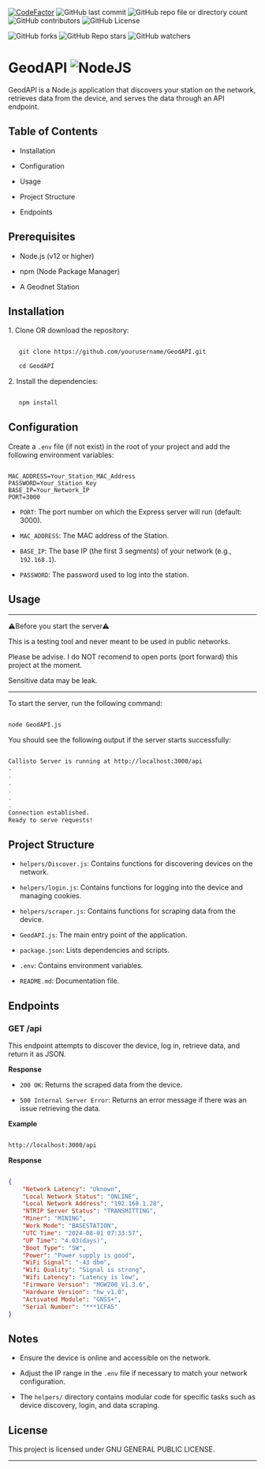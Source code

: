 [![CodeFactor](https://www.codefactor.io/repository/github/weaver1911/geodapi/badge)](https://www.codefactor.io/repository/github/weaver1911/geodapi)
![GitHub last commit](https://img.shields.io/github/last-commit/weaver1911/GeodAPI)
![GitHub repo file or directory count](https://img.shields.io/github/directory-file-count/weaver1911/GeodAPI)
![GitHub contributors](https://img.shields.io/github/contributors-anon/weaver1911/GeodAPI)
![GitHub License](https://img.shields.io/github/license/weaver1911/GeodAPI)

![GitHub forks](https://img.shields.io/github/forks/weaver1911/GeodAPI)
![GitHub Repo stars](https://img.shields.io/github/stars/weaver1911/GeodAPI)
![GitHub watchers](https://img.shields.io/github/watchers/weaver1911/GeodAPI)



# GeodAPI ![NodeJS](https://img.shields.io/badge/node.js-6DA55F?style=for-the-badge&logo=node.js&logoColor=white)

GeodAPI is a Node.js application that discovers your station on the network, retrieves data from the device, and serves the data through an API endpoint.

## Table of Contents

- Installation

- Configuration

- Usage

- Project Structure

- Endpoints

 
## Prerequisites

- Node.js (v12 or higher)

- npm (Node Package Manager)

- A Geodnet Station

## Installation

1\. Clone OR download the repository:

```bash

   git clone https://github.com/yourusername/GeodAPI.git

   cd GeodAPI

```

2\. Install the dependencies:

```bash

   npm install

```

## Configuration

Create a `.env` file (if not exist) in the root of your project and add the following environment variables:

```env

MAC_ADDRESS=Your_Station_MAC_Address
PASSWORD=Your_Station_Key
BASE_IP=Your_Network_IP
PORT=3000

```

- `PORT`: The port number on which the Express server will run (default: 3000).

- `MAC_ADDRESS`: The MAC address of the Station.

- `BASE_IP`: The base IP (the first 3 segments) of your network (e.g., `192.168.1`).

- `PASSWORD`: The password used to log into the station.

## Usage

***
⚠Before you start the server⚠  

This is a testing tool and never meant to be used in public networks.

Please be advise. I do NOT recomend to open ports (port forward) this project at the moment.

Sensitive data may be leak.
***

To start the server, run the following command:

```bash

node GeodAPI.js

```

You should see the following output if the server starts successfully:

```bash

Callisto Server is running at http://localhost:3000/api
.
.
.
.
.
.
Connection established.
Ready to serve requests!

```

## Project Structure

- `helpers/Discover.js`: Contains functions for discovering devices on the network.

- `helpers/login.js`: Contains functions for logging into the device and managing cookies.

- `helpers/scraper.js`: Contains functions for scraping data from the device.

- `GeodAPI.js`: The main entry point of the application.

- `package.json`: Lists dependencies and scripts.

- `.env`: Contains environment variables.

- `README.md`: Documentation file.

## Endpoints

### GET /api

This endpoint attempts to discover the device, log in, retrieve data, and return it as JSON.

**Response**

- `200 OK`: Returns the scraped data from the device.

- `500 Internal Server Error`: Returns an error message if there was an issue retrieving the data.

**Example**

```bash

http://localhost:3000/api

```

**Response**

```json

{
    "Network Latency": "Uknown",
    "Local Network Status": "ONLINE",
    "Local Network Address": "192.168.1.28",
    "NTRIP Server Status": "TRANSMITTING",
    "Miner": "MINING",
    "Work Mode": "BASESTATION",
    "UTC Time": "2024-08-01 07:33:57",
    "UP Time": "4.03(days)",
    "Boot Type": "SW",
    "Power": "Power supply is good",
    "WiFi Signal": "-43 dbm",
    "Wifi Quality": "Signal is strong",
    "Wifi Latency": "Latency is low",
    "Firmware Version": "MGW200_V1.3.6",
    "Hardware Version": "hw_v1.0",
    "Activated Module": "GNSS+",
    "Serial Number": "***1CFA5"
}

```

## Notes

- Ensure the device is online and accessible on the network.

- Adjust the IP range in the `.env` file if necessary to match your network configuration.

- The `helpers/` directory contains modular code for specific tasks such as device discovery, login, and data scraping.

## License

This project is licensed under GNU GENERAL PUBLIC LICENSE.

---
